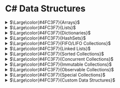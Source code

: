 # C# Data Structures

<details>
<summary><span>$\Large\color{#4FC3F7}{Arrays}$</span></summary>

#### <span>$\large\color{#4FC3F7}{Declaration}$</span>
```csharp
// Single-dimensional array
type[] arrayName;

// Multi-dimensional array
type[,] arrayName;

// Jagged array (array of arrays)
type[][] arrayName;
```

#### <span>$\large\color{#4FC3F7}{Initialization}$</span>
```csharp
// Single-dimensional array
int[] numbers = new int[5];  // Creates array of 5 integers with default values
int[] numbers = new int[] { 1, 2, 3, 4, 5 };  // Creates and initializes
int[] numbers = { 1, 2, 3, 4, 5 };  // Shorthand initialization

// Multi-dimensional array
int[,] matrix = new int[3, 4];  // Creates a 3x4 array
int[,] matrix = { { 1, 2, 3 }, { 4, 5, 6 } };  // 2x3 array

// Jagged array
int[][] jaggedArray = new int[3][];
jaggedArray[0] = new int[] { 1, 2, 3 };
jaggedArray[1] = new int[] { 4, 5 };
jaggedArray[2] = new int[] { 6, 7, 8, 9 };
```

#### <span>$\large\color{#4FC3F7}{Accessing Elements}$</span>
```csharp
// Single-dimensional array
int value = numbers[0];  // Access the first element
numbers[0] = 10;        // Modify the first element

// Multi-dimensional array
int value = matrix[1, 2];  // Access element at row 1, column 2
matrix[1, 2] = 15;        // Modify element at row 1, column 2

// Jagged array
int value = jaggedArray[0][1];  // Access second element of first array
jaggedArray[0][1] = 20;         // Modify second element of first array
```

#### <span>$\large\color{#4FC3F7}{Adding and Removing Elements}$</span>
```csharp
// Arrays in C# have fixed size after creation, so to "add" or "remove" elements:

// To add elements (requires creating a new array)
int[] numbers = { 1, 2, 3 };
int[] newNumbers = new int[numbers.Length + 1];
Array.Copy(numbers, newNumbers, numbers.Length);
newNumbers[newNumbers.Length - 1] = 4;  // Add new element at the end

// Alternative approach using Resize
Array.Resize(ref numbers, numbers.Length + 1);
numbers[numbers.Length - 1] = 4;

// To remove elements (requires creating a new array)
int indexToRemove = 1;
int[] smallerArray = new int[numbers.Length - 1];
Array.Copy(numbers, 0, smallerArray, 0, indexToRemove);
Array.Copy(numbers, indexToRemove + 1, smallerArray, indexToRemove, numbers.Length - indexToRemove - 1);
```

#### <span>$\large\color{#f5750e}{Methods}$</span>

<details>
<summary><span>$\color{#f5750e}{Array.Sort()}$</span></summary>

```csharp
// Sort array in ascending order
int[] numbers = { 5, 2, 8, 1, 3 };
Array.Sort(numbers);
// Result: numbers = { 1, 2, 3, 5, 8 }

// Sort with custom comparison
Array.Sort(numbers, (a, b) => b.CompareTo(a));  // Descending order
// Result: numbers = { 8, 5, 3, 2, 1 }

// Sort one array based on another
string[] names = { "Alice", "Bob", "Charlie" };
int[] ages = { 30, 25, 35 };
Array.Sort(ages, names);  // Sort names based on ages
// Result: names = { "Bob", "Alice", "Charlie" }, ages = { 25, 30, 35 }
```
</details>

<details>
<summary><span>$\color{#f5750e}{Array.Reverse()}$</span></summary>

```csharp
// Reverse entire array
int[] numbers = { 1, 2, 3, 4, 5 };
Array.Reverse(numbers);
// Result: numbers = { 5, 4, 3, 2, 1 }

// Reverse portion of array
int[] values = { 1, 2, 3, 4, 5, 6 };
Array.Reverse(values, 1, 3);  // Reverse 3 elements starting at index 1
// Result: values = { 1, 4, 3, 2, 5, 6 }
```
</details>

<details>
<summary><span>$\color{#f5750e}{Array.Clear()}$</span></summary>

```csharp
// Clear entire array (set to default values)
int[] numbers = { 1, 2, 3, 4, 5 };
Array.Clear(numbers, 0, numbers.Length);
// Result: numbers = { 0, 0, 0, 0, 0 }

// Clear portion of array
string[] names = { "Alice", "Bob", "Charlie", "David" };
Array.Clear(names, 1, 2);  // Clear 2 elements starting at index 1
// Result: names = { "Alice", null, null, "David" }
```
</details>

<details>
<summary><span>$\color{#f5750e}{Array.Copy()}$</span></summary>

```csharp
// Copy entire array
int[] source = { 1, 2, 3, 4, 5 };
int[] destination = new int[source.Length];
Array.Copy(source, destination, source.Length);
// Result: destination = { 1, 2, 3, 4, 5 }

// Copy portion of array
int[] partial = new int[3];
Array.Copy(source, 1, partial, 0, 3);
// Result: partial = { 2, 3, 4 }
```
</details>

<details>
<summary><span>$\color{#f5750e}{Array.IndexOf() / LastIndexOf()}$</span></summary>

```csharp
// Find first occurrence
int[] numbers = { 10, 20, 30, 20, 40 };
int firstIndex = Array.IndexOf(numbers, 20);
// Result: firstIndex = 1

// Find last occurrence
int lastIndex = Array.LastIndexOf(numbers, 20);
// Result: lastIndex = 3

// Find in a specific range
int rangeIndex = Array.IndexOf(numbers, 20, 2);  // Start from index 2
// Result: rangeIndex = 3
```
</details>

<details>
<summary><span>$\color{#f5750e}{Array.Resize()}$</span></summary>

```csharp
// Increase array size
int[] numbers = { 1, 2, 3 };
Array.Resize(ref numbers, 5);
// Result: numbers = { 1, 2, 3, 0, 0 }

// Decrease array size (truncates elements)
int[] values = { 10, 20, 30, 40, 50 };
Array.Resize(ref values, 3);
// Result: values = { 10, 20, 30 }
```
</details>

<details>
<summary><span>$\color{#f5750e}{Array.Find() / FindAll()}$</span></summary>

```csharp
// Find first matching element
int[] numbers = { 1, 2, 3, 4, 5, 6, 7, 8 };
int firstEven = Array.Find(numbers, n => n % 2 == 0);
// Result: firstEven = 2

// Find all matching elements
int[] allEvens = Array.FindAll(numbers, n => n % 2 == 0);
// Result: allEvens = { 2, 4, 6, 8 }

// Find first or default
int greaterThanTen = Array.Find(numbers, n => n > 10);
// Result: greaterThanTen = 0 (default for int since no element > 10)
```
</details>

<details>
<summary><span>$\color{#f5750e}{Array.Exists() / TrueForAll()}$</span></summary>

```csharp
// Check if any element satisfies a condition
int[] numbers = { 1, 2, 3, 4, 5 };
bool hasEven = Array.Exists(numbers, n => n % 2 == 0);
// Result: hasEven = true

// Check if all elements satisfy a condition
bool allPositive = Array.TrueForAll(numbers, n => n > 0);
// Result: allPositive = true
```
</details>

<details>
<summary><span>$\color{#f5750e}{Array.ConvertAll()}$</span></summary>

```csharp
// Convert array elements to different type
int[] numbers = { 1, 2, 3, 4, 5 };
string[] stringNumbers = Array.ConvertAll(numbers, n => n.ToString());
// Result: stringNumbers = { "1", "2", "3", "4", "5" }

// Convert to computed values
double[] doubles = Array.ConvertAll(numbers, n => n * 1.5);
// Result: doubles = { 1.5, 3.0, 4.5, 6.0, 7.5 }
```
</details>

#### <span>$\large\color{#4FC3F7}{Properties}$</span>

<details>
<summary><span>$\color{#4FC3F7}{Array Properties}$</span></summary>

```csharp
// Get array length
int[] numbers = { 1, 2, 3, 4, 5 };
int length = numbers.Length;  // length = 5

// Get array rank (number of dimensions)
int[,] matrix = new int[3, 4];
int rank = matrix.Rank;  // rank = 2

// Get length of specific dimension
int rows = matrix.GetLength(0);  // rows = 3
int cols = matrix.GetLength(1);  // cols = 4

// Get lower and upper bounds
int lowerBound = matrix.GetLowerBound(0);  // Usually 0
int upperBound = matrix.GetUpperBound(0);  // Usually length-1
```
</details>

</details>

<details>
<summary><span>$\Large\color{#4FC3F7}{Lists}$</span></summary>

#### <span>$\large\color{#4FC3F7}{Declaration}$</span>
```csharp
// Generic List
List<type> listName;

// Examples
List<int> numbers;
List<string> names;
List<Person> people;  // Custom type
```

#### <span>$\large\color{#4FC3F7}{Initialization}$</span>
```csharp
// Empty list
List<int> numbers = new List<int>();

// List with initial capacity
List<string> names = new List<string>(10);  // Space for 10 items

// Initialize with values
List<int> numbers = new List<int> { 1, 2, 3, 4, 5 };

// Initialize from an array or collection
int[] array = { 1, 2, 3 };
List<int> numbers = new List<int>(array);
```

#### <span>$\large\color{#4FC3F7}{Accessing Elements}$</span>
```csharp
// Access by index
List<string> fruits = new List<string> { "Apple", "Banana", "Cherry" };
string fruit = fruits[1];  // "Banana"

// Modify by index
fruits[1] = "Blueberry";  // Change "Banana" to "Blueberry"

// Check if an index is valid
if (index >= 0 && index < fruits.Count)
{
    // Safe to access fruits[index]
}
```

#### <span>$\large\color{#4FC3F7}{Adding and Removing Elements}$</span>
```csharp
List<string> fruits = new List<string>();

// Add elements
fruits.Add("Apple");           // Add single item
fruits.AddRange(new[] { "Banana", "Cherry" });  // Add multiple items

// Insert at specific position
fruits.Insert(1, "Blueberry");  // Insert at index 1
fruits.InsertRange(2, new[] { "Mango", "Orange" });  // Insert multiple at index 2

// Remove elements
fruits.Remove("Banana");           // Remove by value (first occurrence)
fruits.RemoveAt(0);                // Remove by index
fruits.RemoveRange(1, 2);          // Remove range (start index, count)
fruits.RemoveAll(f => f.Length < 6);  // Remove all matching a condition

// Clear the list
fruits.Clear();  // Remove all elements
```

#### <span>$\large\color{#f5750e}{Methods}$</span>

<details>
<summary><span>$\color{#f5750e}{List<T>.Find() / FindAll()}$</span></summary>

```csharp
List<int> numbers = new List<int> { 5, 12, 8, 15, 3, 20 };

// Find first matching element
int first = numbers.Find(n => n > 10);  // Returns 12

// Find last matching element
int last = numbers.FindLast(n => n > 10);  // Returns 20

// Find all matching elements
List<int> matches = numbers.FindAll(n => n > 10);  // Returns { 12, 15, 20 }

// Find by index
int index = numbers.FindIndex(n => n > 10);  // Returns 1 (index of 12)
int lastIndex = numbers.FindLastIndex(n => n > 10);  // Returns 5 (index of 20)

// Find with start index and count
int indexInRange = numbers.FindIndex(2, 3, n => n > 10);  // Starts at index 2, checks 3 items
```
</details>

<details>
<summary><span>$\color{#f5750e}{List<T>.Sort()}$</span></summary>

```csharp
List<int> numbers = new List<int> { 5, 2, 8, 1, 3 };

// Sort entire list in ascending order
numbers.Sort();  // Results in { 1, 2, 3, 5, 8 }

// Sort with custom comparison
numbers.Sort((a, b) => b.CompareTo(a));  // Descending order, results in { 8, 5, 3, 2, 1 }

// Sort using a Comparison delegate
numbers.Sort(delegate(int x, int y) { return x.CompareTo(y); });

// Sort using a Comparer
numbers.Sort(Comparer<int>.Default);

// Sort a range (index, count)
numbers = new List<int> { 5, 2, 8, 1, 3, 9 };
numbers.Sort(1, 3, Comparer<int>.Default);  // Sort only items at index 1, 2, 3
```
</details>

<details>
<summary><span>$\color{#f5750e}{List<T>.Contains() / Exists()}$</span></summary>

```csharp
List<string> fruits = new List<string> { "Apple", "Banana", "Cherry" };

// Check if list contains an element
bool hasApple = fruits.Contains("Apple");  // true
bool hasOrange = fruits.Contains("Orange");  // false

// Check with custom equality comparer
bool hasAppleIgnoreCase = fruits.Contains("apple", StringComparer.OrdinalIgnoreCase);  // true

// Check using a predicate
bool hasA = fruits.Exists(f => f.StartsWith("A"));  // true
bool longFruit = fruits.Exists(f => f.Length > 10);  // false
```
</details>

<details>
<summary><span>$\color{#f5750e}{List<T>.ForEach()}$</span></summary>

```csharp
List<int> numbers = new List<int> { 1, 2, 3, 4, 5 };

// Apply action to each element
numbers.ForEach(n => Console.WriteLine(n));

// Modify each element
numbers.ForEach(n => n *= 2);  // Note: This doesn't actually modify the list items!

// To modify each element
for (int i = 0; i < numbers.Count; i++)
{
    numbers[i] *= 2;
}

// Or using a more complex action
numbers.ForEach(delegate(int n) {
    Console.WriteLine($"Processing {n}");
    // More operations...
});
```
</details>

<details>
<summary><span>$\color{#f5750e}{List<T>.ConvertAll()}$</span></summary>

```csharp
List<int> numbers = new List<int> { 1, 2, 3, 4, 5 };

// Convert to a different type
List<string> strings = numbers.ConvertAll(n => n.ToString());
// Result: { "1", "2", "3", "4", "5" }

// Transform values
List<int> squared = numbers.ConvertAll(n => n * n);
// Result: { 1, 4, 9, 16, 25 }

// Convert to a complex type
List<Person> people = numbers.ConvertAll(n => new Person { Id = n, Name = $"Person {n}" });
```
</details>

<details>
<summary><span>$\color{#f5750e}{List<T>.GetRange()}$</span></summary>

```csharp
List<int> numbers = new List<int> { 10, 20, 30, 40, 50, 60 };

// Get a range of elements
List<int> subset = numbers.GetRange(1, 3);  // Start at index 1, get 3 items
// Result: { 20, 30, 40 }

// Clone a list
List<int> clone = numbers.GetRange(0, numbers.Count);

// Use GetRange with other methods
numbers.GetRange(2, 2).ForEach(Console.WriteLine);  // Print items at index 2 and 3
```
</details>

<details>
<summary><span>$\color{#f5750e}{List<T>.BinarySearch()}$</span></summary>

```csharp
List<int> numbers = new List<int> { 10, 20, 30, 40, 50 };  // Must be sorted!

// Find item index
int index = numbers.BinarySearch(30);  // Returns 2

// If item not found, returns bitwise complement of the next larger item index
int notFound = numbers.BinarySearch(35);  // Returns ~3 (complement of 3)

// Convert negative result to insertion point
if (index < 0)
    index = ~index;  // Where the item should be inserted

// Search with custom comparison
index = numbers.BinarySearch(25, Comparer<int>.Default);

// Search a range (index, count)
index = numbers.BinarySearch(1, 3, 40, null);  // Search in items 1, 2, 3
```
</details>

<details>
<summary><span>$\color{#f5750e}{List<T>.TrueForAll()}$</span></summary>

```csharp
List<int> numbers = new List<int> { 2, 4, 6, 8, 10 };

// Check if all elements satisfy a condition
bool allEven = numbers.TrueForAll(n => n % 2 == 0);  // true
bool allGreaterThan5 = numbers.TrueForAll(n => n > 5);  // false

// Combining conditions
bool validList = numbers.TrueForAll(n => n > 0 && n % 2 == 0);  // true
```
</details>

<details>
<summary><span>$\color{#f5750e}{List<T>.IndexOf() / LastIndexOf()}$</span></summary>

```csharp
List<string> colors = new List<string> { "Red", "Green", "Blue", "Green", "Yellow" };

// Find first occurrence
int firstGreen = colors.IndexOf("Green");  // Returns 1

// Find last occurrence
int lastGreen = colors.LastIndexOf("Green");  // Returns 3

// Find with start index
int fromIndex = colors.IndexOf("Green", 2);  // Returns 3 (search starts at index 2)

// Find with start index and count
int inRange = colors.IndexOf("Green", 0, 2);  // Returns 1 (search first 2 items)

// Case insensitive search
int ignoreCase = colors.FindIndex(c => c.Equals("red", StringComparison.OrdinalIgnoreCase));  // Returns 0
```
</details>

#### <span>$\large\color{#4FC3F7}{Properties}$</span>

<details>
<summary><span>$\color{#4FC3F7}{List<T> Properties}$</span></summary>

```csharp
List<int> numbers = new List<int> { 1, 2, 3, 4, 5 };

// Get item count
int count = numbers.Count;  // 5

// Get capacity (internal array size)
int capacity = numbers.Capacity;  // Could be larger than Count

// Set capacity explicitly
numbers.Capacity = 10;  // Allocates space for 10 items

// Optimize memory usage
numbers.TrimExcess();  // Reduces capacity to match Count (if difference is significant)
```
</details>

</details>

<details>
<summary><span>$\Large\color{#4FC3F7}{Dictionaries}$</span></summary>

#### <span>$\large\color{#4FC3F7}{Declaration}$</span>
```csharp
// Generic Dictionary
Dictionary<TKey, TValue> dictionaryName;

// Examples
Dictionary<int, string> employeeIds;
Dictionary<string, decimal> prices;
Dictionary<string, List<string>> categoryItems;  // Complex value type
Dictionary<Person, Address> peopleAddresses;    // Custom types
```

#### <span>$\large\color{#4FC3F7}{Initialization}$</span>
```csharp
// Empty dictionary
Dictionary<int, string> employees = new Dictionary<int, string>();

// Dictionary with initial capacity
Dictionary<string, decimal> prices = new Dictionary<string, decimal>(100);  // Space for 100 items

// Initialize with custom comparer
Dictionary<string, int> scores = new Dictionary<string, int>(StringComparer.OrdinalIgnoreCase);

// Initialize with values
Dictionary<int, string> employees = new Dictionary<int, string>
{
    { 101, "John Doe" },
    { 102, "Jane Smith" },
    { 103, "Tom Brown" }
};

// Alternative initialization syntax
Dictionary<int, string> employees = new Dictionary<int, string>
{
    [101] = "John Doe",
    [102] = "Jane Smith",
    [103] = "Tom Brown"
};

// Initialize from collection of KeyValuePair
List<KeyValuePair<int, string>> pairs = GetKeyValuePairs();
Dictionary<int, string> fromPairs = new Dictionary<int, string>(pairs);
```

#### <span>$\large\color{#4FC3F7}{Accessing Elements}$</span>
```csharp
Dictionary<int, string> employees = new Dictionary<int, string>
{
    { 101, "John Doe" },
    { 102, "Jane Smith" }
};

// Access by key (throws KeyNotFoundException if key doesn't exist)
string employee = employees[101];  // "John Doe"

// Safely check and access
if (employees.ContainsKey(103))
{
    string employee = employees[103];
}

// Using TryGetValue (preferred method)
if (employees.TryGetValue(102, out string name))
{
    Console.WriteLine(name);  // "Jane Smith"
}

// Modifying values
employees[101] = "John Smith";  // Update existing value

// Adding new entries
employees[104] = "Alice Johnson";  // Add new key-value pair
```

#### <span>$\large\color{#4FC3F7}{Adding and Removing Elements}$</span>
```csharp
Dictionary<string, decimal> prices = new Dictionary<string, decimal>();

// Add elements
prices.Add("Apple", 1.99m);  // Add single item
// prices.Add("Apple", 2.49m);  // Would throw exception - key already exists

// Check before adding
if (!prices.ContainsKey("Banana"))
{
    prices.Add("Banana", 0.99m);
}

// Adding or updating (upsert)
prices["Banana"] = 1.29m;  // Updates if exists, adds if not

// Alternative safe add/update with TryAdd (.NET 5+)
prices.TryAdd("Cherry", 3.49m);  // Returns false if key exists, doesn't throw

// Remove elements
prices.Remove("Apple");  // Remove by key, returns true if successful

// Try to remove and get the value
if (prices.Remove("Banana", out decimal bananaPrice))
{
    Console.WriteLine($"Removed Banana that cost {bananaPrice}");
}

// Clear the dictionary
prices.Clear();  // Remove all elements
```

#### <span>$\large\color{#f5750e}{Methods}$</span>

<details>
<summary><span>$\color{#f5750e}{Dictionary<TKey, TValue>.ContainsKey() / ContainsValue()}$</span></summary>

```csharp
Dictionary<string, int> scores = new Dictionary<string, int>
{
    { "Alice", 95 },
    { "Bob", 80 },
    { "Charlie", 95 }
};

// Check if dictionary contains a key
bool hasAlice = scores.ContainsKey("Alice");  // true
bool hasDave = scores.ContainsKey("Dave");    // false

// Check if dictionary contains a value
bool has95 = scores.ContainsValue(95);   // true
bool has100 = scores.ContainsValue(100); // false

// Note: ContainsValue is O(n) operation, searches through all values
```
</details>

<details>
<summary><span>$\color{#f5750e}{Dictionary<TKey, TValue>.TryGetValue()}$</span></summary>

```csharp
Dictionary<string, int> ages = new Dictionary<string, int>
{
    { "Alice", 25 },
    { "Bob", 30 }
};

// Safe way to get a value without exceptions
if (ages.TryGetValue("Alice", out int aliceAge))
{
    Console.WriteLine($"Alice is {aliceAge} years old");  // Alice is 25 years old
}

// When key doesn't exist
if (!ages.TryGetValue("Charlie", out int charlieAge))
{
    Console.WriteLine("Charlie not found");  // Charlie not found
    // Note: charlieAge is set to default(int) which is 0
}

// Inline usage with null-coalescing operator
int bobAge = ages.TryGetValue("Bob", out int age) ? age : -1;  // 30
```
</details>

<details>
<summary><span>$\color{#f5750e}{Dictionary<TKey, TValue>.Keys / Values}$</span></summary>

```csharp
Dictionary<int, string> employees = new Dictionary<int, string>
{
    { 101, "John" },
    { 102, "Jane" },
    { 103, "Bob" }
};

// Get all keys
ICollection<int> keys = employees.Keys;  // Collection of { 101, 102, 103 }
foreach (int id in keys)
{
    Console.WriteLine($"Employee ID: {id}");
}

// Get all values
ICollection<string> names = employees.Values;  // Collection of { "John", "Jane", "Bob" }
foreach (string name in names)
{
    Console.WriteLine($"Employee name: {name}");
}

// Convert keys or values to arrays/lists
int[] idArray = employees.Keys.ToArray();
List<string> nameList = employees.Values.ToList();
```
</details>

<details>
<summary><span>$\color{#f5750e}{Dictionary<TKey, TValue>.GetEnumerator()}$</span></summary>

```csharp
Dictionary<string, decimal> prices = new Dictionary<string, decimal>
{
    { "Apple", 1.99m },
    { "Banana", 0.99m },
    { "Orange", 2.49m }
};

// Iterate through key-value pairs
foreach (KeyValuePair<string, decimal> item in prices)
{
    Console.WriteLine($"{item.Key}: ${item.Value}");
}

// Deconstruction in C# 7.0+
foreach (var (fruit, price) in prices)
{
    Console.WriteLine($"{fruit}: ${price}");
}

// Using enumerator directly
using (Dictionary<string, decimal>.Enumerator enumerator = prices.GetEnumerator())
{
    while (enumerator.MoveNext())
    {
        KeyValuePair<string, decimal> current = enumerator.Current;
        Console.WriteLine($"{current.Key}: ${current.Value}");
    }
}
```
</details>

<details>
<summary><span>$\color{#f5750e}{Dictionary<TKey, TValue>.EnsureCapacity() / TrimExcess()}$</span></summary>

```csharp
// Memory optimization methods (.NET Core 2.0+ / .NET 5+)
Dictionary<int, string> largeDict = new Dictionary<int, string>();

// Ensure capacity before adding many items
largeDict.EnsureCapacity(10000);  // Pre-allocate space for efficiency

// Add many items
for (int i = 0; i < 10000; i++)
{
    largeDict[i] = $"Item {i}";
}

// Remove many items
for (int i = 0; i < 8000; i++)
{
    largeDict.Remove(i);
}

// Trim excess capacity after removing items
largeDict.TrimExcess();  // Reduce memory usage
```
</details>

<details>
<summary><span>$\color{#f5750e}{Dictionary<TKey, TValue> LINQ Extensions}$</span></summary>

```csharp
Dictionary<string, int> scores = new Dictionary<string, int>
{
    { "Alice", 95 },
    { "Bob", 80 },
    { "Charlie", 95 },
    { "David", 65 }
};

// Filter with LINQ
var highScores = scores.Where(kv => kv.Value >= 90)
                      .ToDictionary(kv => kv.Key, kv => kv.Value);
// Result: { "Alice": 95, "Charlie": 95 }

// Transform with LINQ
var letterGrades = scores.ToDictionary(
    kv => kv.Key,
    kv => kv.Value >= 90 ? "A" : kv.Value >= 80 ? "B" : kv.Value >= 70 ? "C" : "D"
);
// Result: { "Alice": "A", "Bob": "B", "Charlie": "A", "David": "D" }

// Group by value
var groupedByScore = scores.GroupBy(kv => kv.Value)
                          .ToDictionary(g => g.Key, g => g.Select(kv => kv.Key).ToList());
// Result: { 95: ["Alice", "Charlie"], 80: ["Bob"], 65: ["David"] }
```
</details>

<details>
<summary><span>$\color{#f5750e}{Dictionary<TKey, TValue> Specialized Operations}$</span></summary>

```csharp
// Merging dictionaries
Dictionary<string, int> dict1 = new Dictionary<string, int> { { "A", 1 }, { "B", 2 } };
Dictionary<string, int> dict2 = new Dictionary<string, int> { { "B", 3 }, { "C", 4 } };

// Method 1: Loop through second dictionary (B gets overwritten)
foreach (var item in dict2)
{
    dict1[item.Key] = item.Value;
}
// Result: dict1 = { "A": 1, "B": 3, "C": 4 }

// Method 2: Only add keys that don't exist
foreach (var item in dict2)
{
    if (!dict1.ContainsKey(item.Key))
    {
        dict1[item.Key] = item.Value;
    }
}

// Copying a dictionary
Dictionary<string, int> copy = new Dictionary<string, int>(dict1);

// Comparing dictionaries
bool areEqual = dict1.Count == dict2.Count &&
                !dict1.Except(dict2).Any();
```
</details>

#### <span>$\large\color{#4FC3F7}{Properties}$</span>

<details>
<summary><span>$\color{#4FC3F7}{Dictionary<TKey, TValue> Properties}$</span></summary>

```csharp
Dictionary<string, int> scores = new Dictionary<string, int>
{
    { "Alice", 95 },
    { "Bob", 80 },
    { "Charlie", 95 }
};

// Get item count
int count = scores.Count;  // 3

// Get key collection
ICollection<string> keys = scores.Keys;

// Get value collection
ICollection<int> values = scores.Values;

// Get the comparer being used
IEqualityComparer<string> comparer = scores.Comparer;

// Check if dictionary is read-only
bool isReadOnly = ((ICollection<KeyValuePair<string, int>>)scores).IsReadOnly;  // False
```
</details>

</details>

<details>
<summary><span>$\Large\color{#4FC3F7}{HashSets}$</span></summary>
- HashSet<T>
- SortedSet<T>
</details>

<details>
<summary><span>$\Large\color{#4FC3F7}{FIFO/LIFO Collections}$</span></summary>
- Queue<T>
- Stack<T>
</details>

<details>
<summary><span>$\Large\color{#4FC3F7}{Linked Lists}$</span></summary>
- LinkedList<T>
- LinkedListNode<T>
</details>

<details>
<summary><span>$\Large\color{#4FC3F7}{Sorted Collections}$</span></summary>
- SortedList<TKey, TValue>
- SortedDictionary<TKey, TValue>
</details>

<details>
<summary><span>$\Large\color{#4FC3F7}{Concurrent Collections}$</span></summary>
- ConcurrentDictionary<TKey, TValue>
- ConcurrentQueue<T>
- ConcurrentStack<T>
- ConcurrentBag<T>
- BlockingCollection<T>
</details>

<details>
<summary><span>$\Large\color{#4FC3F7}{Immutable Collections}$</span></summary>
- ImmutableArray<T>
- ImmutableList<T>
- ImmutableDictionary<TKey, TValue>
- ImmutableHashSet<T>
- ImmutableQueue<T>
- ImmutableStack<T>
</details>

<details>
<summary><span>$\Large\color{#4FC3F7}{Observable Collections}$</span></summary>
- ObservableCollection<T>
</details>

<details>
<summary><span>$\Large\color{#4FC3F7}{Special Collections}$</span></summary>
- ReadOnlyCollection<T>
- BitArray
- NameValueCollection
</details>

<details>
<summary><span>$\Large\color{#4FC3F7}{Custom Data Structures}$</span></summary>
- Priority Queue (built-in with .NET 6+)
- Circular Buffer
- Trie
- Graph
</details>